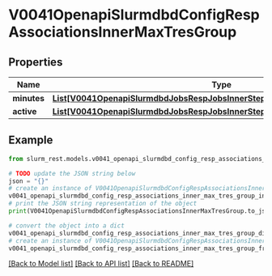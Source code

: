 # V0041OpenapiSlurmdbdConfigRespAssociationsInnerMaxTresGroup


## Properties

Name | Type | Description | Notes
------------ | ------------- | ------------- | -------------
**minutes** | [**List[V0041OpenapiSlurmdbdJobsRespJobsInnerStepsInnerTresRequestedMaxInner]**](V0041OpenapiSlurmdbdJobsRespJobsInnerStepsInnerTresRequestedMaxInner.md) |  | [optional] 
**active** | [**List[V0041OpenapiSlurmdbdJobsRespJobsInnerStepsInnerTresRequestedMaxInner]**](V0041OpenapiSlurmdbdJobsRespJobsInnerStepsInnerTresRequestedMaxInner.md) |  | [optional] 

## Example

```python
from slurm_rest.models.v0041_openapi_slurmdbd_config_resp_associations_inner_max_tres_group import V0041OpenapiSlurmdbdConfigRespAssociationsInnerMaxTresGroup

# TODO update the JSON string below
json = "{}"
# create an instance of V0041OpenapiSlurmdbdConfigRespAssociationsInnerMaxTresGroup from a JSON string
v0041_openapi_slurmdbd_config_resp_associations_inner_max_tres_group_instance = V0041OpenapiSlurmdbdConfigRespAssociationsInnerMaxTresGroup.from_json(json)
# print the JSON string representation of the object
print(V0041OpenapiSlurmdbdConfigRespAssociationsInnerMaxTresGroup.to_json())

# convert the object into a dict
v0041_openapi_slurmdbd_config_resp_associations_inner_max_tres_group_dict = v0041_openapi_slurmdbd_config_resp_associations_inner_max_tres_group_instance.to_dict()
# create an instance of V0041OpenapiSlurmdbdConfigRespAssociationsInnerMaxTresGroup from a dict
v0041_openapi_slurmdbd_config_resp_associations_inner_max_tres_group_from_dict = V0041OpenapiSlurmdbdConfigRespAssociationsInnerMaxTresGroup.from_dict(v0041_openapi_slurmdbd_config_resp_associations_inner_max_tres_group_dict)
```
[[Back to Model list]](../README.md#documentation-for-models) [[Back to API list]](../README.md#documentation-for-api-endpoints) [[Back to README]](../README.md)


